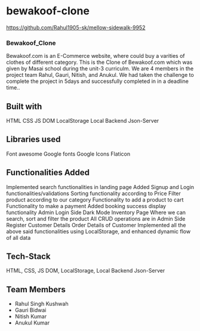 # bewakoof-clone

https://github.com/Rahul1905-sk/mellow-sidewalk-9952

### Bewakoof_Clone

Bewakoof.com is an E-Commerce website, where  could buy a varities of clothes of different category. This is the Clone of Bewakoof.com which was given by Masai school during the unit-3 curriculm. We are 4 members in the project team Rahul, Gauri, Nitish, and Anukul. We had taken the challenge to complete the project in 5days and successfully completed in in a deadline time..

## Built with
HTML
CSS
JS DOM
LocalStorage
Local Backend Json-Server

## Libraries used
Font awesome
Google fonts
Google Icons
Flaticon

## Functionalities Added
Implemented search functionalities in landing page
Added Signup and Login functionalities/validations
Sorting functionality according to Price
Filter product according to our category
Functionality to add a product to cart
Functionality to make a payment
Added booking success display functionality
Admin Login Side
Dark Mode
Inventory Page Where we can search, sort and filter the product 
All CRUD operations are in Admin Side
Register Customer Details
Order Details of Customer
Implemented all the above said functionalities using LocalStorage, and enhanced dynamic flow of all data

## Tech-Stack
HTML,
CSS,
JS DOM,
LocalStorage,
Local Backend Json-Server

## Team Members
<ul>
  <li>Rahul Singh Kushwah</li>
  <li>Gauri Bidwai</li>
  <li>Nitish Kumar</li>
  <li>Anukul Kumar</li>
</ul>

